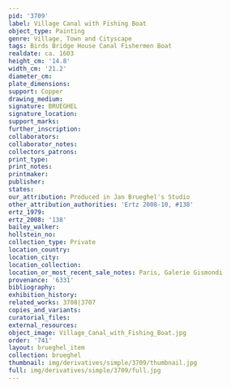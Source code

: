 ```yaml
---
pid: '3709'
label: Village Canal with Fishing Boat
object_type: Painting
genre: Village, Town and Cityscape
tags: Birds Bridge House Canal Fishermen Boat
realdate: ca. 1603
height_cm: '14.8'
width_cm: '21.2'
diameter_cm: 
plate_dimensions: 
support: Copper
drawing_medium: 
signature: BRUEGHEL
signature_location: 
support_marks: 
further_inscription: 
collaborators: 
collaborator_notes: 
collectors_patrons: 
print_type: 
print_notes: 
printmaker: 
publisher: 
states: 
our_attribution: Produced in Jan Brueghel's Studio
other_attribution_authorities: 'Ertz 2008-10, #138'
ertz_1979: 
ertz_2008: '138'
bailey_walker: 
hollstein_no: 
collection_type: Private
location_country: 
location_city: 
location_collection: 
location_or_most_recent_sale_notes: Paris, Galerie Gismondi
provenance: '6331'
bibliography: 
exhibition_history: 
related_works: 3708|3707
copies_and_variants: 
curatorial_files: 
external_resources: 
object_image: Village_Canal_with_Fishing_Boat.jpg
order: '741'
layout: brueghel_item
collection: brueghel
thumbnail: img/derivatives/simple/3709/thumbnail.jpg
full: img/derivatives/simple/3709/full.jpg
---
```

